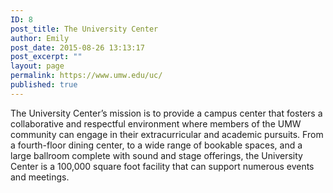 ```yaml
---
ID: 8
post_title: The University Center
author: Emily
post_date: 2015-08-26 13:13:17
post_excerpt: ""
layout: page
permalink: https://www.umw.edu/uc/
published: true
---
```

The University Center’s mission is to provide a campus center that fosters a collaborative and respectful environment where members of the UMW community can engage in their extracurricular and academic pursuits. From a fourth-floor dining center, to a wide range of bookable spaces, and a large ballroom complete with sound and stage offerings, the University Center is a 100,000 square foot facility that can support numerous events and meetings.